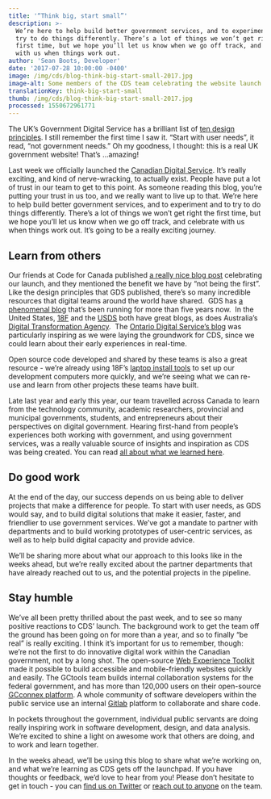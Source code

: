 ```yaml
---
title: '“Think big, start small”'
description: >-
  We’re here to help build better government services, and to experiment and to
  try to do things differently. There’s a lot of things we won’t get right the
  first time, but we hope you’ll let us know when we go off track, and celebrate
  with us when things work out.
author: 'Sean Boots, Developer'
date: '2017-07-28 10:00:00 -0400'
image: /img/cds/blog-think-big-start-small-2017.jpg
image-alt: Some members of the CDS team celebrating the website launch with a thumbs up
translationKey: think-big-start-small
thumb: /img/cds/blog-think-big-start-small-2017.jpg
processed: 1550672961771
---
```

The UK’s Government Digital Service has a brilliant list of [ten design principles](https://www.gov.uk/design-principles). I still remember the first time I saw it. “Start with user needs”, it read, “not government needs.” Oh my goodness, I thought: this is a real UK government website! That’s …amazing!

Last week we officially launched the [Canadian Digital Service](/). It’s really exciting, and kind of nerve-wracking, to actually exist. People have put a lot of trust in our team to get to this point. As someone reading this blog, you’re putting your trust in us too, and we really want to live up to that. We’re here to help build better government services, and to experiment and to try to do things differently. There’s a lot of things we won’t get right the first time, but we hope you’ll let us know when we go off track, and celebrate with us when things work out. It’s going to be a really exciting journey.

## Learn from others

Our friends at Code for Canada published [a really nice blog post](https://medium.com/code-for-canada/six-reasons-were-excited-by-the-launch-of-the-canadian-digital-service-a1be899aee8e) celebrating our launch, and they mentioned the benefit we have by “not being the first”. Like the design principles that GDS published, there’s so many incredible resources that digital teams around the world have shared.  GDS has [a phenomenal blog](https://gds.blog.gov.uk/) that’s been running for more than five years now.  In the United States, [18F](https://18f.gsa.gov/blog/) and the [USDS](https://medium.com/@USDigitalService) both have great blogs, as does Australia’s [Digital Transformation Agency](https://www.dta.gov.au/blog/).  The [Ontario Digital Service’s blog](https://medium.com/ontariodigital) was particularly inspiring as we were laying the groundwork for CDS, since we could learn about their early experiences in real-time.

Open source code developed and shared by these teams is also a great resource - we’re already using 18F’s [laptop install tools](https://github.com/18F/laptop) to set up our development computers more quickly, and we’re seeing what we can re-use and learn from other projects these teams have built.  

Late last year and early this year, our team travelled across Canada to learn from the technology community, academic researchers, provincial and municipal governments, students, and entrepreneurs about their perspectives on digital government. Hearing first-hand from people’s experiences both working with government, and using government services, was a really valuable source of insights and inspiration as CDS was being created. You can read [all about what we learned here](/beginning-the-conversation/full-report/).

## Do good work

At the end of the day, our success depends on us being able to deliver projects that make a difference for people. To start with user needs, as GDS would say, and to build digital solutions that make it easier, faster, and friendlier to use government services. We’ve got a mandate to partner with departments and to build working prototypes of user-centric services, as well as to help build digital capacity and provide advice.

We’ll be sharing more about what our approach to this looks like in the weeks ahead, but we’re really excited about the partner departments that have already reached out to us, and the potential projects in the pipeline.

## Stay humble

We’ve all been pretty thrilled about the past week, and to see so many positive reactions to CDS’ launch. The background work to get the team off the ground has been going on for more than a year, and so to finally “be real” is really exciting. I think it’s important for us to remember, though: we’re not the first to do innovative digital work within the Canadian government, not by a long shot. The open-source [Web Experience Toolkit](http://wet-boew.github.io/wet-boew/index-en.html) made it possible to build accessible and mobile-friendly websites quickly and easily. The GCtools team builds internal collaboration systems for the federal government, and has more than 120,000 users on their open-source [GCconnex platform](https://github.com/gctools-outilsgc/gcconnex). A whole community of software developers within the public service use an internal [Gitlab](https://about.gitlab.com/) platform to collaborate and share code.

In pockets throughout the government, individual public servants are doing really inspiring work in software development, design, and data analysis. We’re excited to shine a light on awesome work that others are doing, and to work and learn together.

In the weeks ahead, we’ll be using this blog to share what we’re working on, and what we’re learning as CDS gets off the launchpad. If you have thoughts or feedback, we’d love to hear from you! Please don’t hesitate to get in touch - you can [find us on Twitter](https://twitter.com/CDS_GC) or [reach out to anyone](/meet-the-team/) on the team.

